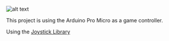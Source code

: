 ![alt text]([http://url/to/img.png](https://user-images.githubusercontent.com/98517258/204564749-63c50332-340b-458d-8d5c-bace339571bd.jpg))

This project is using the Arduino Pro Micro as a game controller.

Using the [Joystick Library](https://github.com/MHeironimus/ArduinoJoystickLibrary)

